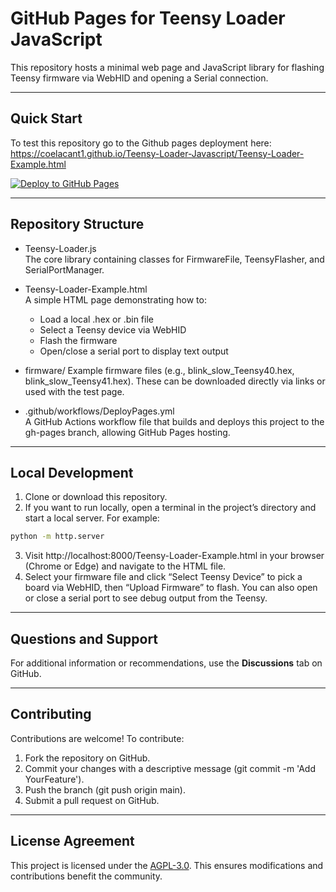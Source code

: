 # GitHub Pages for Teensy Loader JavaScript

This repository hosts a minimal web page and JavaScript library for flashing Teensy firmware via WebHID and opening a Serial connection.

---

## Quick Start

To test this repository go to the Github pages deployment here: https://coelacant1.github.io/Teensy-Loader-Javascript/Teensy-Loader-Example.html

[![Deploy to GitHub Pages](https://github.com/coelacant1/Teensy-Loader-Javascript/actions/workflows/DeployPages.yml/badge.svg)](https://github.com/coelacant1/Teensy-Loader-Javascript/actions/workflows/DeployPages.yml)

---

## Repository Structure

- Teensy-Loader.js  
  The core library containing classes for FirmwareFile, TeensyFlasher, and SerialPortManager.

- Teensy-Loader-Example.html  
  A simple HTML page demonstrating how to:
  - Load a local .hex or .bin file
  - Select a Teensy device via WebHID
  - Flash the firmware
  - Open/close a serial port to display text output

- firmware/
  Example firmware files (e.g., blink_slow_Teensy40.hex, blink_slow_Teensy41.hex). These can be downloaded directly via links or used with the test page.

- .github/workflows/DeployPages.yml  
  A GitHub Actions workflow file that builds and deploys this project to the gh-pages branch, allowing GitHub Pages hosting.

---

## Local Development

1. Clone or download this repository.
2. If you want to run locally, open a terminal in the project’s directory and start a local server. For example:
```bash
python -m http.server
```
3. Visit http://localhost:8000/Teensy-Loader-Example.html in your browser (Chrome or Edge) and navigate to the HTML file.
4. Select your firmware file and click “Select Teensy Device” to pick a board via WebHID, then “Upload Firmware” to flash. You can also open or close a serial port to see debug output from the Teensy.

---

## Questions and Support

For additional information or recommendations, use the **Discussions** tab on GitHub.

---

## Contributing

Contributions are welcome! To contribute:
1. Fork the repository on GitHub.
2. Commit your changes with a descriptive message (git commit -m 'Add YourFeature').
3. Push the branch (git push origin main).
4. Submit a pull request on GitHub.

---

## License Agreement

This project is licensed under the [AGPL-3.0](https://choosealicense.com/licenses/agpl-3.0/). This ensures modifications and contributions benefit the community.
